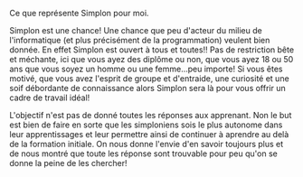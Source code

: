 Ce que représente Simplon pour moi.

Simplon est une chance!
Une chance que peu d'acteur du milieu de l'informatique (et plus précisément de la programmation) veulent bien donnée. En effet Simplon est ouvert à tous et toutes!! Pas de restriction bête et méchante, ici que vous ayez des diplôme ou non, que vous ayez 18 ou 50 ans que vous soyez un homme ou une femme...peu importe! Si vous êtes motivé, que vous avez l'esprit de groupe et d'entraide, une curiosité et une soif débordante de connaissance alors Simplon sera là pour vous offrir un cadre de travail idéal!

L'objectif n'est pas de donné toutes les réponses aux apprenant. Non le but est bien de faire en sorte que les simploniens sois le plus autonome dans leur apprentissages et leur permettre ainsi de continuer à aprendre au delà de la formation initiale. On nous donne l'envie d'en savoir toujours plus et de nous montré que toute les réponse sont trouvable pour peu qu'on se donne la peine de les chercher!




